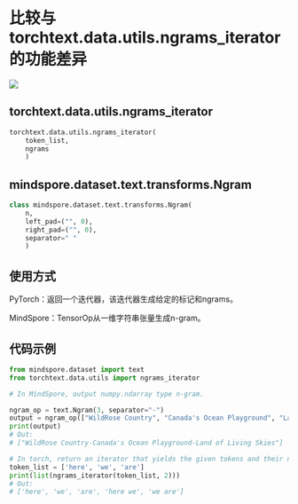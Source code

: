 ﻿# 比较与torchtext.data.utils.ngrams_iterator的功能差异

<a href="https://gitee.com/mindspore/docs/blob/r1.5/docs/mindspore/migration_guide/source_zh_cn/api_mapping/pytorch_diff/Ngram.md" target="_blank"><img src="https://gitee.com/mindspore/docs/raw/r1.5/resource/_static/logo_source.png"></a>

## torchtext.data.utils.ngrams_iterator

```python
torchtext.data.utils.ngrams_iterator(
    token_list,
    ngrams
    )
```

## mindspore.dataset.text.transforms.Ngram

```python
class mindspore.dataset.text.transforms.Ngram(
    n,
    left_pad=("", 0),
    right_pad=("", 0),
    separator=" "
    )
```

## 使用方式

PyTorch：返回一个迭代器，该迭代器生成给定的标记和ngrams。

MindSpore：TensorOp从一维字符串张量生成n-gram。

## 代码示例

```python
from mindspore.dataset import text
from torchtext.data.utils import ngrams_iterator

# In MindSpore, output numpy.ndarray type n-gram.

ngram_op = text.Ngram(3, separator="-")
output = ngram_op(["WildRose Country", "Canada's Ocean Playground", "Land of Living Skies"])
print(output)
# Out:
# ["WildRose Country-Canada's Ocean Playground-Land of Living Skies"]

# In torch, return an iterator that yields the given tokens and their ngrams.
token_list = ['here', 'we', 'are']
print(list(ngrams_iterator(token_list, 2)))
# Out:
# ['here', 'we', 'are', 'here we', 'we are']
```
